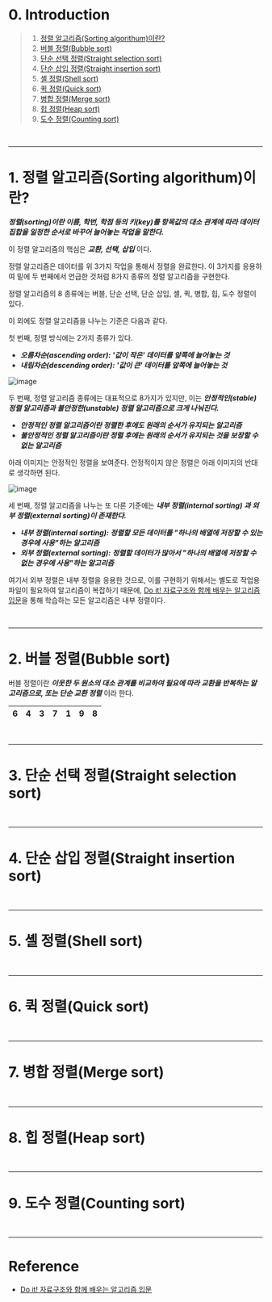 # 0. Introduction

> 1. [정렬 알고리즘(Sorting algorithum)이란?](#1-정렬-알고리즘sorting-algorithum이란)
> 2. [버블 정렬(Bubble sort)](#2-버블-정렬bubble-sort)
> 3. [단순 선택 정렬(Straight selection sort)](#3-단순-선택-정렬straight-selection-sort)
> 4. [단순 삽입 정렬(Straight insertion sort)](#4-단순-삽입-정렬straight-insertion-sort)
> 5. [셸 정렬(Shell sort)](#5-셸-정렬shell-sort)
> 6. [퀵 정렬(Quick sort)](#6-퀵-정렬quick-sort)
> 7. [병합 정렬(Merge sort)](#7-병합-정렬merge-sort)
> 8. [힙 정렬(Heap sort)](#8-힙-정렬heap-sort)
> 9. [도수 정렬(Counting sort)](#9-도수-정렬counting-sort)

<br>

---

# 1. 정렬 알고리즘(Sorting algorithum)이란?

**_정렬(sorting)이란 이름, 학번, 학점 등의 키(key)를 항목값의 대소 관계에 따라 데이터 집합을 일정한 순서로 바꾸어 늘어놓는 작업을 말한다._**

이 정렬 알고리즘의 핵심은 **_교환, 선택, 삽입_** 이다.

정렬 알고리즘은 데이터를 위 3가지 작업을 통해서 정렬을 완료한다. 이 3가지를 응용하여 밑에 두 번째에서 언급한 것처럼 8가지 종류의 정렬 알고리즘을 구현한다.

정렬 알고리즘의 8 종류에는 버블, 단순 선택, 단순 삽입, 셸, 퀵, 병합, 힙, 도수 정렬이 있다.

이 외에도 정렬 알고리즘을 나누는 기준은 다음과 같다.

첫 번째, 정렬 방식에는 2가지 종류가 있다.

- **_오름차순(ascending order): '값이 작은' 데이터를 앞쪽에 늘어놓는 것_**
- **_내림차순(descending order): '값이 큰' 데이터를 앞쪽에 늘어놓는 것_**

![image](https://user-images.githubusercontent.com/78094972/173237785-717bf2e7-1fc9-4006-95bb-ed1bf4015366.jpg)

두 번째, 정렬 알고리즘 종류에는 대표적으로 8가지가 있지만, 이는 **_안정적인(stable) 정렬 알고리즘과 불안정한(unstable) 정렬 알고리즘으로 크게 나눠진다._**

- **_안정적인 정렬 알고리즘이란 정렬한 후에도 원래의 순서가 유지되는 알고리즘_**
- **_불안정적인 정렬 알고리즘이란 정렬 후에는 원래의 순서가 유지되는 것을 보장할 수 없는 알고리즘_**

아래 이미지는 안정적인 정렬을 보여준다. 안정적이지 않은 정렬은 아래 이미지의 반대로 생각하면 된다.

![image](https://user-images.githubusercontent.com/78094972/173238157-c6d93b62-1643-46ee-b3b6-e82d23e74105.jpg)

세 번째, 정렬 알고리즘을 나누는 또 다른 기준에는 **_내부 정렬(internal sorting) 과 외부 정렬(external sorting)이 존재한다._**

- **_내부 정렬(internal sorting): 정렬할 모든 데이터를 "하나의 배열에 저장할 수 있는 경우에 사용"하는 알고리즘_**
- **_외부 정렬(external sorting): 정렬할 데이터가 많아서 "하나의 배열에 저장할 수 없는 경우에 사용"하는 알고리즘_**

여기서 외부 정렬은 내부 정렬을 응용한 것으로, 이를 구현하기 위해서는 별도로 작업용 파일이 필요하여 알고리즘이 복잡하기 때문에, [Do it! 자료구조와 함께 배우는 알고리즘 입문](http://www.kyobobook.co.kr/product/detailViewKor.laf?barcode=9791163031727)을 통해 학습하는 모든 알고리즘은 내부 정렬이다.

<br>

---

# 2. 버블 정렬(Bubble sort)

버블 정렬이란 **_이웃한 두 원소의 대소 관계를 비교하여 필요에 따라 교환을 반복하는 알고리즘으로, 또는 단순 교환 정렬_** 이라 한다.

|  6   |  4   |  3   |  7   |   1  |  9   |  8   |
| --- | --- | --- | --- | --- | --- | --- |

<br>

---

# 3. 단순 선택 정렬(Straight selection sort)

<br>

---

# 4. 단순 삽입 정렬(Straight insertion sort)

<br>

---

# 5. 셸 정렬(Shell sort)

<br>

---

# 6. 퀵 정렬(Quick sort)

<br>

---

# 7. 병합 정렬(Merge sort)

<br>

---

# 8. 힙 정렬(Heap sort)

<br>

---

# 9. 도수 정렬(Counting sort)

<br>

---

# Reference

- [Do it! 자료구조와 함께 배우는 알고리즘 입문](http://www.kyobobook.co.kr/product/detailViewKor.laf?barcode=9791163031727)
